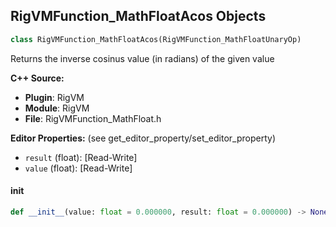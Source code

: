 ## RigVMFunction_MathFloatAcos Objects

```python
class RigVMFunction_MathFloatAcos(RigVMFunction_MathFloatUnaryOp)
```

Returns the inverse cosinus value (in radians) of the given value

**C++ Source:**

- **Plugin**: RigVM
- **Module**: RigVM
- **File**: RigVMFunction_MathFloat.h

**Editor Properties:** (see get_editor_property/set_editor_property)

- ``result`` (float):  [Read-Write]
- ``value`` (float):  [Read-Write]

<a id="unreal.RigVMFunction_MathFloatAcos.__init__"></a>

#### __init__

```python
def __init__(value: float = 0.000000, result: float = 0.000000) -> None
```

<a id="unreal.RigUnit_MathFloatAcos"></a>